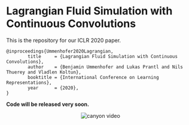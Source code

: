 # Lagrangian Fluid Simulation with Continuous Convolutions

This is the repository for our ICLR 2020 paper.

```
@inproceedings{Ummenhofer2020Lagrangian,
        title     = {Lagrangian Fluid Simulation with Continuous Convolutions},
        author    = {Benjamin Ummenhofer and Lukas Prantl and Nils Thuerey and Vladlen Koltun},
        booktitle = {International Conference on Learning Representations},
        year      = {2020},
}
```

**Code will be released very soon.**

<p align="center"> <img src="images/canyon.gif" alt="canyon video"> </p>

